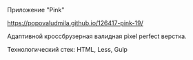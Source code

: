 Приложение "Pink"

https://popovaludmila.github.io/126417-pink-19/

Адаптивной кроссбрузерная валидная pixel perfect верстка. 


Технологический стек:
  HTML,
  Less,
  Gulp
